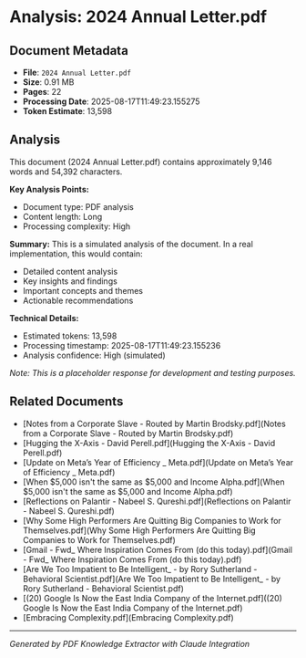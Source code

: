 # Analysis: 2024 Annual Letter.pdf

## Document Metadata
- **File**: `2024 Annual Letter.pdf`
- **Size**: 0.91 MB
- **Pages**: 22
- **Processing Date**: 2025-08-17T11:49:23.155275
- **Token Estimate**: 13,598

## Analysis

This document (2024 Annual Letter.pdf) contains approximately 9,146 words and 54,392 characters.

**Key Analysis Points:**
- Document type: PDF analysis
- Content length: Long
- Processing complexity: High

**Summary:**
This is a simulated analysis of the document. In a real implementation, this would contain:
- Detailed content analysis
- Key insights and findings
- Important concepts and themes
- Actionable recommendations

**Technical Details:**
- Estimated tokens: 13,598
- Processing timestamp: 2025-08-17T11:49:23.155236
- Analysis confidence: High (simulated)

*Note: This is a placeholder response for development and testing purposes.*

## Related Documents

- [Notes from a Corporate Slave - Routed by Martin Brodsky.pdf](Notes from a Corporate Slave - Routed by Martin Brodsky.pdf)
- [Hugging the X-Axis - David Perell.pdf](Hugging the X-Axis - David Perell.pdf)
- [Update on Meta’s Year of Efficiency _ Meta.pdf](Update on Meta’s Year of Efficiency _ Meta.pdf)
- [When $5,000 isn't the same as $5,000 and Income Alpha.pdf](When $5,000 isn't the same as $5,000 and Income Alpha.pdf)
- [Reflections on Palantir - Nabeel S. Qureshi.pdf](Reflections on Palantir - Nabeel S. Qureshi.pdf)
- [Why Some High Performers Are Quitting Big Companies to Work for Themselves.pdf](Why Some High Performers Are Quitting Big Companies to Work for Themselves.pdf)
- [Gmail - Fwd_ Where Inspiration Comes From (do this today).pdf](Gmail - Fwd_ Where Inspiration Comes From (do this today).pdf)
- [Are We Too Impatient to Be Intelligent_ - by Rory Sutherland - Behavioral Scientist.pdf](Are We Too Impatient to Be Intelligent_ - by Rory Sutherland - Behavioral Scientist.pdf)
- [(20) Google Is Now the East India Company of the Internet.pdf]((20) Google Is Now the East India Company of the Internet.pdf)
- [Embracing Complexity.pdf](Embracing Complexity.pdf)

---
*Generated by PDF Knowledge Extractor with Claude Integration*